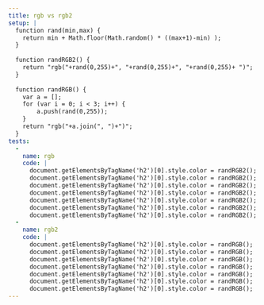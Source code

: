 ```yaml
---
title: rgb vs rgb2
setup: |
  function rand(min,max) {
  	return min + Math.floor(Math.random() * ((max+1)-min) );
  }
  
  function randRGB2() {
  	return "rgb("+rand(0,255)+", "+rand(0,255)+", "+rand(0,255)+ ")";
  }
  
  function randRGB() {
  	var a = [];
  	for (var i = 0; i < 3; i++) {
  		a.push(rand(0,255));
  	}
  	return "rgb("+a.join(", ")+")";
  }
tests:
  -
    name: rgb
    code: |
      document.getElementsByTagName('h2')[0].style.color = randRGB2();
      document.getElementsByTagName('h2')[0].style.color = randRGB2();
      document.getElementsByTagName('h2')[0].style.color = randRGB2();
      document.getElementsByTagName('h2')[0].style.color = randRGB2();
      document.getElementsByTagName('h2')[0].style.color = randRGB2();
      document.getElementsByTagName('h2')[0].style.color = randRGB2();
      document.getElementsByTagName('h2')[0].style.color = randRGB2();
  -
    name: rgb2
    code: |
      document.getElementsByTagName('h2')[0].style.color = randRGB();
      document.getElementsByTagName('h2')[0].style.color = randRGB();
      document.getElementsByTagName('h2')[0].style.color = randRGB();
      document.getElementsByTagName('h2')[0].style.color = randRGB();
      document.getElementsByTagName('h2')[0].style.color = randRGB();
      document.getElementsByTagName('h2')[0].style.color = randRGB();
      document.getElementsByTagName('h2')[0].style.color = randRGB();
---
```


